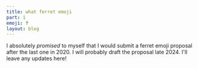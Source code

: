 ```yaml
---
title: what ferret emoji
part: 1
emoji: ❓
layout: blog
---
```


I absolutely *promised* to myself that I would submit a ferret emoji proposal after the last one in 2020. I will probably draft the proposal late 2024. I'll leave any updates here!
